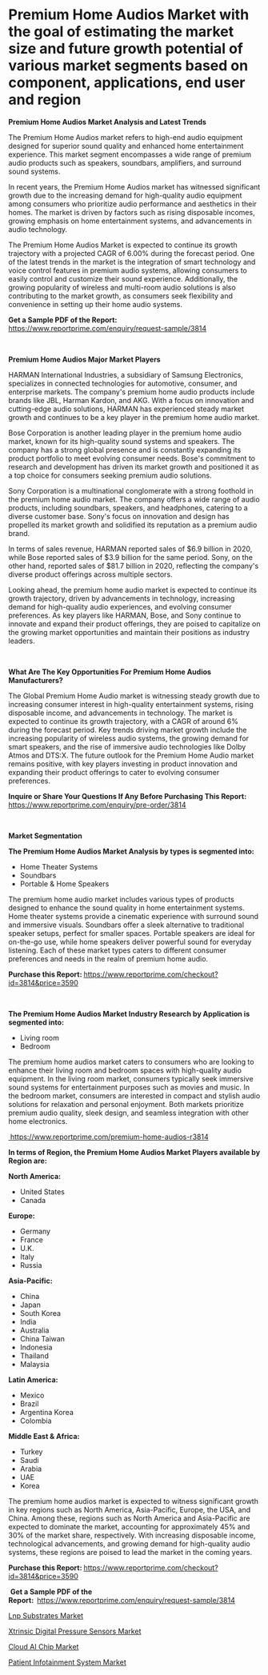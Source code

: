 <p><h1>Premium Home Audios Market with the goal of estimating the market size and future growth potential of various market segments based on component, applications, end user and region</h1></p><p><strong>Premium Home Audios Market Analysis and Latest Trends</strong></p>
<p><p>The Premium Home Audios market refers to high-end audio equipment designed for superior sound quality and enhanced home entertainment experience. This market segment encompasses a wide range of premium audio products such as speakers, soundbars, amplifiers, and surround sound systems.</p><p>In recent years, the Premium Home Audios market has witnessed significant growth due to the increasing demand for high-quality audio equipment among consumers who prioritize audio performance and aesthetics in their homes. The market is driven by factors such as rising disposable incomes, growing emphasis on home entertainment systems, and advancements in audio technology.</p><p>The Premium Home Audios Market is expected to continue its growth trajectory with a projected CAGR of 6.00% during the forecast period. One of the latest trends in the market is the integration of smart technology and voice control features in premium audio systems, allowing consumers to easily control and customize their sound experience. Additionally, the growing popularity of wireless and multi-room audio solutions is also contributing to the market growth, as consumers seek flexibility and convenience in setting up their home audio systems.</p></p>
<p><strong>Get a Sample PDF of the Report:&nbsp;</strong> <a href="https://www.reportprime.com/enquiry/request-sample/3814">https://www.reportprime.com/enquiry/request-sample/3814</a></p>
<p>&nbsp;</p>
<p><strong>Premium Home Audios Major Market Players</strong></p>
<p><p>HARMAN International Industries, a subsidiary of Samsung Electronics, specializes in connected technologies for automotive, consumer, and enterprise markets. The company's premium home audio products include brands like JBL, Harman Kardon, and AKG. With a focus on innovation and cutting-edge audio solutions, HARMAN has experienced steady market growth and continues to be a key player in the premium home audio market.</p><p>Bose Corporation is another leading player in the premium home audio market, known for its high-quality sound systems and speakers. The company has a strong global presence and is constantly expanding its product portfolio to meet evolving consumer needs. Bose's commitment to research and development has driven its market growth and positioned it as a top choice for consumers seeking premium audio solutions.</p><p>Sony Corporation is a multinational conglomerate with a strong foothold in the premium home audio market. The company offers a wide range of audio products, including soundbars, speakers, and headphones, catering to a diverse customer base. Sony's focus on innovation and design has propelled its market growth and solidified its reputation as a premium audio brand.</p><p>In terms of sales revenue, HARMAN reported sales of $6.9 billion in 2020, while Bose reported sales of $3.9 billion for the same period. Sony, on the other hand, reported sales of $81.7 billion in 2020, reflecting the company's diverse product offerings across multiple sectors.</p><p>Looking ahead, the premium home audio market is expected to continue its growth trajectory, driven by advancements in technology, increasing demand for high-quality audio experiences, and evolving consumer preferences. As key players like HARMAN, Bose, and Sony continue to innovate and expand their product offerings, they are poised to capitalize on the growing market opportunities and maintain their positions as industry leaders.</p></p>
<p>&nbsp;</p>
<p><strong>What Are The Key Opportunities For Premium Home Audios Manufacturers?</strong></p>
<p><p>The Global Premium Home Audio market is witnessing steady growth due to increasing consumer interest in high-quality entertainment systems, rising disposable income, and advancements in technology. The market is expected to continue its growth trajectory, with a CAGR of around 6% during the forecast period. Key trends driving market growth include the increasing popularity of wireless audio systems, the growing demand for smart speakers, and the rise of immersive audio technologies like Dolby Atmos and DTS:X. The future outlook for the Premium Home Audio market remains positive, with key players investing in product innovation and expanding their product offerings to cater to evolving consumer preferences.</p></p>
<p><strong>Inquire or Share Your Questions If Any Before Purchasing This Report:</strong> <a href="https://www.reportprime.com/enquiry/pre-order/3814">https://www.reportprime.com/enquiry/pre-order/3814</a></p>
<p>&nbsp;</p>
<p><strong>Market Segmentation</strong></p>
<p><strong>The Premium Home Audios Market Analysis by types is segmented into:</strong></p>
<p><ul><li>Home Theater Systems</li><li>Soundbars</li><li>Portable & Home Speakers</li></ul></p>
<p><p>The premium home audio market includes various types of products designed to enhance the sound quality in home entertainment systems. Home theater systems provide a cinematic experience with surround sound and immersive visuals. Soundbars offer a sleek alternative to traditional speaker setups, perfect for smaller spaces. Portable speakers are ideal for on-the-go use, while home speakers deliver powerful sound for everyday listening. Each of these market types caters to different consumer preferences and needs in the realm of premium home audio.</p></p>
<p><strong>Purchase this Report:&nbsp;</strong><a href="https://www.reportprime.com/checkout?id=3814&price=3590">https://www.reportprime.com/checkout?id=3814&price=3590</a></p>
<p>&nbsp;</p>
<p><strong>The Premium Home Audios Market Industry Research by Application is segmented into:</strong></p>
<p><ul><li>Living room</li><li>Bedroom</li></ul></p>
<p><p>The premium home audios market caters to consumers who are looking to enhance their living room and bedroom spaces with high-quality audio equipment. In the living room market, consumers typically seek immersive sound systems for entertainment purposes such as movies and music. In the bedroom market, consumers are interested in compact and stylish audio solutions for relaxation and personal enjoyment. Both markets prioritize premium audio quality, sleek design, and seamless integration with other home electronics.</p></p>
<p><a href="https://www.reportprime.com/premium-home-audios-r3814">&nbsp;https://www.reportprime.com/premium-home-audios-r3814</a></p>
<p><strong>In terms of Region, the Premium Home Audios Market Players available by Region are:</strong></p>
<p>
    <p> <strong> North America: </strong>
        <ul>
            <li>United States</li>
            <li>Canada</li>
        </ul>
        </p> 
    <p> <strong> Europe: </strong>
        <ul>
            <li>Germany</li>
            <li>France</li>
            <li>U.K.</li>
            <li>Italy</li>
            <li>Russia</li>
        </ul>
        </p> 
    <p> <strong> Asia-Pacific: </strong>
        <ul>
            <li>China</li>
            <li>Japan</li>
            <li>South Korea</li>
            <li>India</li>
            <li>Australia</li>
            <li>China Taiwan</li>
            <li>Indonesia</li>
            <li>Thailand</li>
            <li>Malaysia</li>
        </ul>
        </p> 
    <p> <strong> Latin America: </strong>
        <ul>
            <li>Mexico</li>
            <li>Brazil</li>
            <li>Argentina Korea</li>
            <li>Colombia</li>
        </ul>
        </p> 
    <p> <strong> Middle East & Africa: </strong>
        <ul>
            <li>Turkey</li>
            <li>Saudi</li>
            <li>Arabia</li>
            <li>UAE</li>
            <li>Korea</li>
        </ul>
    </p>
    </p>
<p><p>The premium home audios market is expected to witness significant growth in key regions such as North America, Asia-Pacific, Europe, the USA, and China. Among these, regions such as North America and Asia-Pacific are expected to dominate the market, accounting for approximately 45% and 30% of the market share, respectively. With increasing disposable income, technological advancements, and growing demand for high-quality audio systems, these regions are poised to lead the market in the coming years.</p></p>
<p><strong>Purchase this Report: </strong><a href="https://www.reportprime.com/checkout?id=3814&price=3590">https://www.reportprime.com/checkout?id=3814&price=3590</a></p>
<p>&nbsp;<strong>Get a Sample PDF of the Report:&nbsp;&nbsp;</strong><a href="https://www.reportprime.com/enquiry/request-sample/3814">https://www.reportprime.com/enquiry/request-sample/3814</a></p>
<p><strong></strong></p>
<p><p><a href="https://github.com/indrystar/Market-Research-Report-List-4/blob/main/lnp-substrates-market.md">Lnp Substrates Market</a></p><p><a href="https://github.com/mancsybtousav/Market-Research-Report-List-3/blob/main/xtrinsic-digital-pressure-sensors-market.md">Xtrinsic Digital Pressure Sensors Market</a></p><p><a href="https://github.com/josesg55/Market-Research-Report-List-4/blob/main/cloud-ai-chip-market.md">Cloud AI Chip Market</a></p><p><a href="https://medium.com/@kimvicki3211/patient-infotainment-system-market-growth-outlook-from-2024-to-2031-and-it-is-projecting-at-5-4-ddf280835fea">Patient Infotainment System Market</a></p></p>